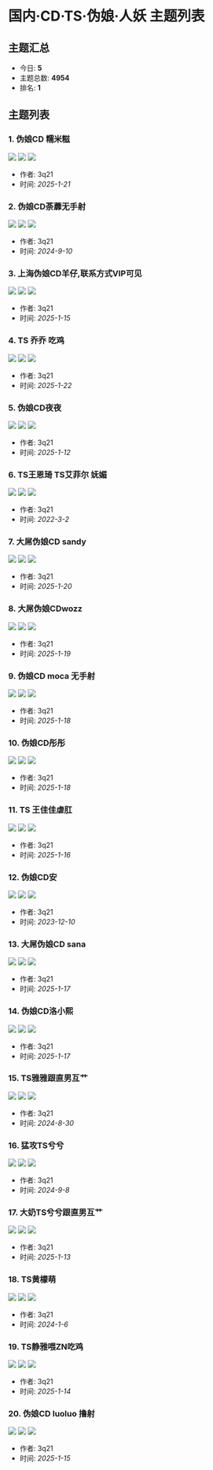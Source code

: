 # 国内·CD·TS·伪娘·人妖 主题列表

## 主题汇总
- 今日: **5**
- 主题总数: **4954**
- 排名: **1**

## 主题列表

### 1. 伪娘CD 糯米糍
![](data/attachment/forum/202501/20/224452xjzsm0ebhvmmf592.jpg)
![](data/attachment/forum/202501/20/224452s32gl7klnecddhll.jpg)
![](data/attachment/forum/202501/20/224452t927783ekbz379wq.jpg)
- 作者: 3q21
- 时间: _2025-1-21_

### 2. 伪娘CD荼蘼无手射
![](data/attachment/forum/202409/09/224843lzltrbsvnndefldd.jpg)
![](data/attachment/forum/202409/09/224843ft0iwcb53n63bcm2.jpg)
![](data/attachment/forum/202409/09/224843ij9iue8mn86pr64m.jpg)
- 作者: 3q21
- 时间: _2024-9-10_

### 3. 上海伪娘CD羊仔,联系方式VIP可见
![](data/attachment/forum/202501/14/214538linkokhshny5wznw.jpg)
![](data/attachment/forum/202501/14/214538g6sao25jo7a5jafa.jpg)
![](data/attachment/forum/202501/14/214538dr50gzdxg6i0kqpp.jpg)
- 作者: 3q21
- 时间: _2025-1-15_

### 4. TS 乔乔 吃鸡
![](data/attachment/forum/202501/21/232517ckzl6g4506jkbi44.jpg)
![](data/attachment/forum/202501/21/232517w59nkvknr9kskrny.jpg)
![](data/attachment/forum/202501/21/232517oagzs3wbaxgaagdw.jpg)
- 作者: 3q21
- 时间: _2025-1-22_

### 5. 伪娘CD夜夜
![](data/attachment/forum/202501/11/185556r30nb0n8b1n0ha2s.jpg)
![](data/attachment/forum/202501/11/185556un6bz95eme1ujeb1.jpg)
![](data/attachment/forum/202501/11/185555iir9hj999d48m97f.jpg)
- 作者: 3q21
- 时间: _2025-1-12_

### 6. TS王恩琦 TS艾菲尔 妩媚
![](data/attachment/forum/202203/01/230846weeyby2024vhza47.jpg)
![](data/attachment/forum/202203/01/230846iano9w620vx4x5o5.jpg)
![](data/attachment/forum/202203/01/230846yu9phqs3uhfhsfpu.jpg)
- 作者: 3q21
- 时间: _2022-3-2_

### 7. 大屌伪娘CD sandy
![](data/attachment/forum/202501/19/200941z8ag8o15c8iivzsi.jpg)
![](data/attachment/forum/202501/19/200941lzfxtarjxft06ry4.jpg)
![](data/attachment/forum/202501/19/200941opuepos0slo2cc0d.jpg)
- 作者: 3q21
- 时间: _2025-1-20_

### 8. 大屌伪娘CDwozz
![](data/attachment/forum/202501/18/232123zlrxuys8xcs1fcc3.jpg)
![](data/attachment/forum/202501/18/232123fib5exezdxe5zxi7.jpg)
![](data/attachment/forum/202501/18/232123nfwggifpp0322w0z.jpg)
- 作者: 3q21
- 时间: _2025-1-19_

### 9. 伪娘CD moca 无手射
![](data/attachment/forum/202501/17/231919nhc0uu5z0nzi5wj5.jpg)
![](data/attachment/forum/202501/17/231919i2z2uxnuxbkreliz.jpg)
![](data/attachment/forum/202501/17/231919kllly38t9rtdd86k.jpg)
- 作者: 3q21
- 时间: _2025-1-18_

### 10. 伪娘CD彤彤
![](data/attachment/forum/202501/17/231814r85858qkzkxc8kk8.jpg)
![](data/attachment/forum/202501/17/231814c5tlt86rfqo6b56n.jpg)
![](data/attachment/forum/202501/17/231814dio9iwnzjrrixi8w.jpg)
- 作者: 3q21
- 时间: _2025-1-18_

### 11. TS 王佳佳虐肛
![](data/attachment/forum/202501/15/230810xiine7f9t47tlnei.jpg)
![](data/attachment/forum/202501/15/230810h181i6j2z28rgl82.jpg)
![](data/attachment/forum/202501/15/230810sw39zp9dv079kah7.jpg)
- 作者: 3q21
- 时间: _2025-1-16_

### 12. 伪娘CD安
![](data/attachment/forum/202312/09/234131alclf2353w4eorww.jpg)
![](data/attachment/forum/202312/09/234131rdrm0iosopjvouod.jpg)
![](data/attachment/forum/202312/09/234131qnrx2woogzur49jg.jpg)
- 作者: 3q21
- 时间: _2023-12-10_

### 13. 大屌伪娘CD sana
![](data/attachment/forum/202501/16/231130ae9xdyiee8wqr4xi.jpg)
![](data/attachment/forum/202501/16/231130kzutux33ss46n0b3.jpg)
![](data/attachment/forum/202501/16/231130qnbfonfrqjjvggrj.jpg)
- 作者: 3q21
- 时间: _2025-1-17_

### 14. 伪娘CD洛小熙
![](data/attachment/forum/202501/16/231018akzbw7hffkkpktpb.jpg)
![](data/attachment/forum/202501/16/231018s89azk89giqi9xdk.jpg)
![](data/attachment/forum/202501/16/231018wagyy7oxlozg77oe.jpg)
- 作者: 3q21
- 时间: _2025-1-17_

### 15. TS雅雅跟直男互艹
![](data/attachment/forum/202408/29/225025auusy3utsyyg7gp7.jpg)
![](data/attachment/forum/202408/29/225025jk9rp1srrjrsrld4.jpg)
![](data/attachment/forum/202408/29/225025mhfe75te5h1ei9oo.jpg)
- 作者: 3q21
- 时间: _2024-8-30_

### 16. 猛攻TS兮兮
![](data/attachment/forum/202409/07/215448ukir8yl6r6yn1lvi.jpg)
![](data/attachment/forum/202409/07/215448v7jjm9zk8833r1xd.jpg)
![](data/attachment/forum/202409/07/215448b730jzldddjk38bx.jpg)
- 作者: 3q21
- 时间: _2024-9-8_

### 17. 大奶TS兮兮跟直男互艹
![](data/attachment/forum/202501/12/224350y2zxfvazxs5wpd5e.jpg)
![](data/attachment/forum/202501/12/224350bcwrby2jaccc3x9x.jpg)
![](data/attachment/forum/202501/12/224350spz134gp3zgk2pzb.jpg)
- 作者: 3q21
- 时间: _2025-1-13_

### 18. TS黄檬萌
![](data/attachment/forum/202401/05/232206yd1f6zqr420r444x.jpg)
![](data/attachment/forum/202401/05/232206eepnyyw815vx8jwv.jpg)
![](data/attachment/forum/202401/05/232206e65nc66iaiz7czvi.jpg)
- 作者: 3q21
- 时间: _2024-1-6_

### 19. TS静雅喂ZN吃鸡
![](data/attachment/forum/202501/13/230451iqluhvpnmvrexezx.jpg)
![](data/attachment/forum/202501/13/230451w4kek63hk3z6s6jm.jpg)
![](data/attachment/forum/202501/13/230451hymn8mwm08cimmyw.jpg)
- 作者: 3q21
- 时间: _2025-1-14_

### 20. 伪娘CD luoluo 撸射
![](data/attachment/forum/202501/14/215126m994ig06x479xzj4.jpg)
![](data/attachment/forum/202501/14/215126q02yc6hgpk280zd2.jpg)
![](data/attachment/forum/202501/14/215126gjbosi2u2nh2sn39.jpg)
- 作者: 3q21
- 时间: _2025-1-15_
